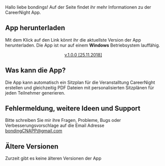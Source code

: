 Hallo liebe bondings! Auf der Seite findet ihr mehr Informationen zu der CareerNight App. 

## App herunterladen
Mit dem Klick auf den Link könnt ihr die aktuellste Version der App herunterladen. 
Die App ist nur auf einem **Windows** Betriebsystem lauffähig. 


<p align="center">
<!-- Place this tag where you want the button to render. -->
<a class="github-button" href="https://github.com/ndezelak/bonding_CN_app/archive/gh-pages.zip" data-icon="octicon-cloud-download" aria-label="Download ntkme/github-buttons on GitHub">v.1.0.0 [25.11.2018]</a>
</p>

## Was kann die App? 
Die App kann automatisch ein Sitzplan für die Veranstalltung CareerNight erstellen und gleichzeitig PDF Dateien mit personalisierten Sitzplänen für jeden Teilnehmer generieren. 

## Fehlermeldung, weitere Ideen und Support
Bitte schreiben Sie mir ihre Fragen, Probleme, Bugs oder Verbesserungsvorschlage auf die Email Adresse bondingCNAPP@gmail.com

## Ältere Versionen
Zurzeit gibt es keine älteren Versionen der App
